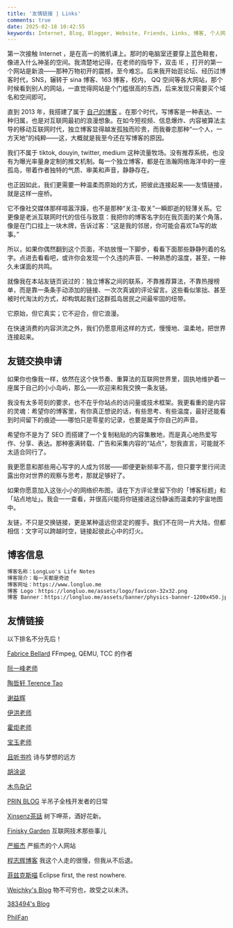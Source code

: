 ```yaml
---
title: '友情链接 | Links'
comments: true
date: 2025-02-18 10:42:55
keywords: Internet, Blog, Blogger, Website, Friends, Links, 博客, 个人网站, 友链, 
---
```



第一次接触 Internet ，是在高一的微机课上。那时的电脑室还要穿上蓝色鞋套，像进入什么神圣的空间。我清楚地记得，在老师的指导下，双击 IE ，打开的第一个网站是新浪——那种万物初开的震撼，至今难忘。后来我开始逛论坛、经历过博客时代，SNS，辗转于 sina 博客、163 博客，校内， QQ 空间等各大网站，那个时候看到别人的网站，一直觉得网站是个门槛很高的东西，后来发现只需要买个域名和空间即可。 

直到 2013 年，我搭建了属于 [自己的博客](https://www.longluo.me/works/) 。在那个时代，写博客是一种表达、一种归属，也是对互联网最初的浪漫想象。在如今短视频、信息爆炸、内容被算法主导的移动互联网时代，独立博客显得越发孤独而珍贵，而我眷恋那种“一个人，一方天地”的纯粹——这，大概就是我至今还在写博客的原因。

我们不属于 tiktok, douyin, twitter, medium 这种流量牧场。没有推荐系统，也没有为曝光率量身定制的推文机制。每一个独立博客，都是在浩瀚网络海洋中的一座孤岛，带着作者独特的气质、审美和声音，静静存在。

也正因如此，我们更需要一种温柔而原始的方式，把彼此连接起来——友情链接，就是这样一座桥。

它不像社交媒体那样喧嚣浮躁，也不是那种“关注-取关”一瞬即逝的轻薄关系。它更像是老派互联网时代的信任与致意：我把你的博客名字刻在我页面的某个角落，像是在门口挂上一块木牌，告诉过客：“这是我的邻居，你可能会喜欢Ta写的故事。”

所以，如果你偶然翻到这个页面，不妨放慢一下脚步，看看下面那些静静列着的名字。点进去看看吧，或许你会发现一个久违的声音、一种熟悉的温度，甚至，一种久未谋面的共鸣。

就像我在本站友链页说过的：独立博客之间的联系，不靠推荐算法，不靠热搜榜单，而是靠一条条手动添加的链接、一次次真诚的评论留言。这些看似笨拙、甚至被时代淘汰的方式，却构筑起我们这群孤岛居民之间最牢固的纽带。

它原始，但它真实；它不迎合，但它浪漫。

在快速消费的内容洪流之外，我们仍愿意用这样的方式，慢慢地、温柔地，把世界连接起来。


## 友链交换申请

如果你也像我一样，依然在这个快节奏、重算法的互联网世界里，固执地维护着一座属于自己的小小岛屿，那么——欢迎来和我交换一条友链。

我没有太多苛刻的要求，也不在乎你站点的访问量或技术框架。我更看重的是内容的灵魂：希望你的博客里，有你真正想说的话，有些思考、有些温度，最好还能看到时间留下的痕迹——哪怕只是零星的记录，也要是属于你自己的声音。

希望你不是为了 SEO 而搭建了一个复制粘贴的内容集散地，而是真心地热爱写作、分享、表达。那种塞满转载、广告和采集内容的“站点”，恕我直言，可能就不太适合同行了。

我更愿意和那些用心写字的人成为邻居——即便更新频率不高，但只要字里行间流露出你对世界的观察与思考，那就足够好了。

如果你愿意加入这张小小的网络织布图，请在下方评论里留下你的「博客标题」和「站点地址」。我会一一查看，并很高兴能将你链接进这份静谧而温柔的宇宙地图中。

友链，不只是交换链接，更是某种遥远但坚定的握手。我们不在同一片大陆，但都相信：文字可以跨越时空，链接起彼此心中的灯火。


## 博客信息

```txt
博客名称：LongLuo's Life Notes
博客简介：每一天都是奇迹
博客网址：https://www.longluo.me
博客 Logo：https://longluo.me/assets/logo/favicon-32x32.png
博客 Banner：https://longluo.me/assets/banner/physics-banner-1200x450.jpg
```

## 友情链接

以下排名不分先后！

[Fabrice Bellard](https://bellard.org/) FFmpeg, QEMU, TCC 的作者

[阮一峰老师](https://www.ruanyifeng.com/)

[陶哲轩 Terence Tao](https://terrytao.wordpress.com/)

[谢益辉](https://yihui.org/)

[伊洪老师](https://yihui.org/)

[霍炬老师](https://jhuo.ca/)

[宝玉老师](https://baoyu.io/)

[且听书吟](https://yufan.me/) 诗与梦想的远方

[胡涂说](https://hutusi.com/)

[木鸟杂记](https://www.qtmuniao.com/)

[PRIN BLOG](https://prinsss.github.io/) 半吊子全栈开发者的日常

[Xinsenz茶話](https://xinsenz.com/) 树下呷茶，酒好花新。

[Finisky Garden](https://finisky.github.io/) 互联网技术那些事儿

[严振杰](https://www.yanzhenjie.com) 严振杰的个人网站

[程志辉博客](https://www.qqzmly.com) 我这个人走的很慢，但我从不后退。

[菲兹克斯喵](https://physnya.top) Eclipse first, the rest nowhere.

[Weichky's Blog](https://blog.weichky.com) 物不可穷也，故受之以未济。

[383494's Blog](https://www.cnblogs.com/x383494) 

[PhilFan](https://www.philfan.cn/)


